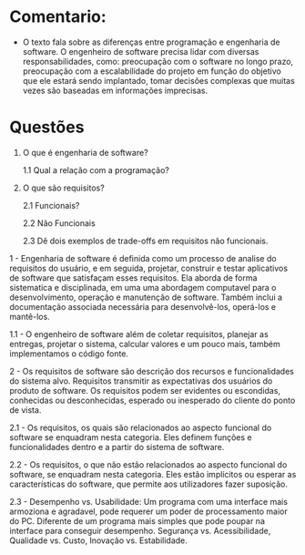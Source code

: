 # Comentario:
- O texto fala sobre as diferenças entre programação e engenharia de software.
O engenheiro de software precisa lidar com diversas responsabilidades, como: preocupação com o software no longo prazo, preocupação com a escalabilidade do projeto
em função do objetivo que ele estará sendo implantado, tomar decisões complexas que muitas vezes são baseadas em informações imprecisas.


# Questões

1. O que é engenharia de software?

    1.1 Qual a relação com a programação?
  
2. O que são requisitos?

    2.1 Funcionais?
  
    2.2 Não Funcionais
  
    2.3 Dê dois exemplos de trade-offs em requisitos não funcionais.
    
    
1 - Engenharia de software é definida como um processo de analise do requisitos do usuário, e em seguida, projetar, construir e testar aplicativos de software que satisfaçam esses requisitos. Ela aborda de forma sistematica e disciplinada, em uma uma abordagem computavel para o desenvolvimento, operação e manutenção de software. Também inclui a documentação associada necessária para desenvolvê-los, operá-los e mantê-los.

1.1 - O engenheiro de software além de coletar requisitos, planejar as entregas, projetar o sistema, calcular valores e um pouco mais, também implementamos o código fonte.

2 - Os requisitos de software são descrição dos recursos e funcionalidades do sistema alvo. Requisitos transmitir as expectativas dos usuários do produto de software. Os requisitos podem ser evidentes ou escondidas, conhecidas ou desconhecidas, esperado ou inesperado do cliente do ponto de vista.

2.1 - Os requisitos, os quais são relacionados ao aspecto funcional do software se enquadram nesta categoria. Eles definem funções e funcionalidades dentro e a partir do sistema de software.

2.2 - Os requisitos, o que não estão relacionados ao aspecto funcional do software, se enquadram nesta categoria. Eles estão implícitos ou esperar as características do software, que permite aos utilizadores fazer suposição.

2.3 - Desempenho vs. Usabilidade: Um programa com uma interface mais armoziona e agradavel, pode requerer um poder de processamento maior do PC. Diferente de um programa mais simples que pode poupar na interface para conseguir desempenho.
      Segurança vs. Acessibilidade,
      Qualidade vs. Custo,
      Inovação vs. Estabilidade.
